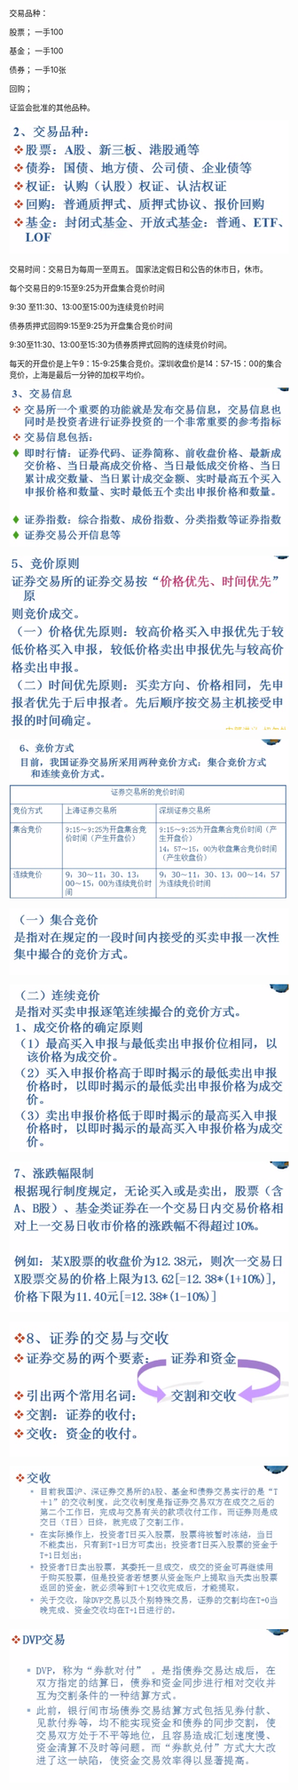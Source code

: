 交易品种：

股票； 一手100

基金； 一手100

债券； 一手10张

回购； 

证监会批准的其他品种。 

![](assets/2.交易规则_image_0.png)



交易时间：交易日为每周一至周五。 国家法定假日和公告的休市日，休市。 



每个交易日的9:15至9:25为开盘集合竞价时间

9:30 至11:30、13:00至15:00为连续竞价时间 

债券质押式回购9:15至9:25为开盘集合竞价时间

9:30至11:30、13:00至15:30为债券质押式回购的连续竞价时间。



每天的开盘价是上午9：15-9:25集合竞价。深圳收盘价是14：57-15：00的集合竞价，上海是最后一分钟的加权平均价。



![](assets/2.交易规则_image_1.png)



![](assets/2.交易规则_image_2.png)



![](assets/2.交易规则_image_3.png)



![](assets/2.交易规则_image_4.png)



![](assets/2.交易规则_image_5.png)



![](assets/2.交易规则_image_6.png)



![](assets/2.交易规则_image_7.png)



![](assets/2.交易规则_image_8.png)



![](assets/2.交易规则_image_9.png)

